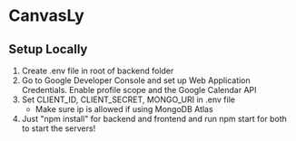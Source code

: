 # CanvasLy

## Setup Locally

1. Create .env file in root of backend folder
2. Go to Google Developer Console and set up Web Application Credentials. Enable profile scope and the Google Calendar API
3. Set CLIENT_ID, CLIENT_SECRET, MONGO_URI in .env file
   - Make sure ip is allowed if using MongoDB Atlas
4. Just "npm install" for backend and frontend and run npm start for both to start the servers!

